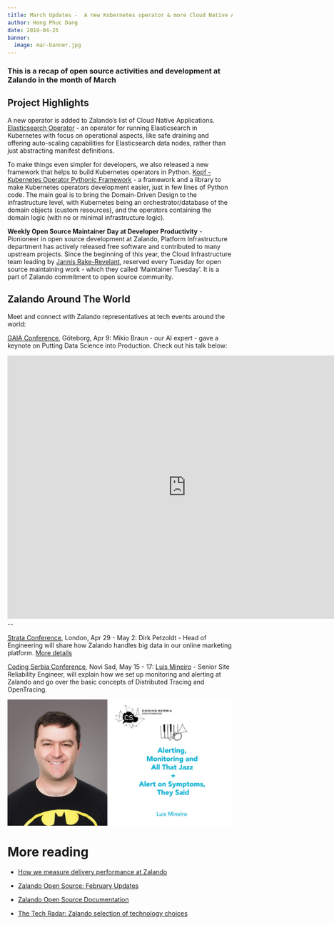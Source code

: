 ```yaml
---
title: March Updates -  A new Kubernetes operator & more Cloud Native Apps. 
author: Hong Phuc Dang 
date: 2019-04-25
banner:
  image: mar-banner.jpg
---
```

### This is a recap of open source activities and development at Zalando in the month of March

## Project Highlights 

A new operator is added to Zalando’s list of Cloud Native Applications.  [Elasticsearch Operator](https://github.com/zalando-incubator/es-operator) - an operator for running Elasticsearch in Kubernetes with focus on operational aspects, like safe draining and offering auto-scaling capabilities for Elasticsearch data nodes, rather than just abstracting manifest definitions.

To make things even simpler for developers, we also released a new framework that helps to build Kubernetes operators in Python. [Kopf - Kubernetes Operator Pythonic Framework](https://github.com/zalando-incubator/kopf) - a  framework and a library to make Kubernetes operators development easier, just in few lines of Python code. The main goal is to bring the Domain-Driven Design to the infrastructure level, with Kubernetes being an orchestrator/database of the domain objects (custom resources), and the operators containing the domain logic (with no or minimal infrastructure logic).

**Weekly Open Source Maintainer Day at Developer Productivity** - Pionioneer in open source development at Zalando, Platform Infrastructure department has actively released free software and contributed to many upstream projects. Since the beginning of this year, the Cloud Infrastructure team leading by [Jannis Rake-Revelant](https://twitter.com/jannis_r), reserved every Tuesday for open source maintaining work - which they called ‘Maintainer Tuesday’. It is a part of Zalando commitment to open source community. 
 
## Zalando Around The World 
Meet and connect with Zalando representatives at tech events around the world: 

[GAIA Conference](https://www.gaia.fish), Göteborg, Apr 9: Mikio Braun - our AI expert - gave a keynote on Putting Data Science into Production. Check out his talk below: 

<iframe width="800" height="590" src="https://www.youtube.com/embed/jePTtEFBgLI" frameborder="0" allow="accelerometer; autoplay; encrypted-media; gyroscope; picture-in-picture" allowfullscreen></iframe>
--

[Strata Conference](https://conferences.oreilly.com/strata/strata-eu), London, Apr 29 - May 2: Dirk Petzoldt - Head of Engineering will share how Zalando handles big data in our online marketing platform. [More details](https://conferences.oreilly.com/strata/strata-eu/public/schedule/detail/74071)

[Coding Serbia Conference](https://codingserbia.com), Novi Sad, May 15 - 17: [Luis Mineiro](https://de.linkedin.com/in/lmineiro) - Senior Site Reliability Engineer,  will explain how we set up monitoring and alerting at Zalando and go over the basic concepts of Distributed Tracing and OpenTracing. 

![luis](/assets/img/codingserbia.jpeg)

# More reading
- [How we measure delivery performance at Zalando](https://srcco.de/posts/accelerate-software-delivery-performance.html)
 
- [Zalando Open Source: February Updates](https://opensource.zalando.com/blog/2019/03/feb-updates)

- [Zalando Open Source Documentation](https://opensource.zalando.com/docs)

- [The Tech Radar: Zalando selection of technology choices](https://opensource.zalando.com/tech-radar/)




